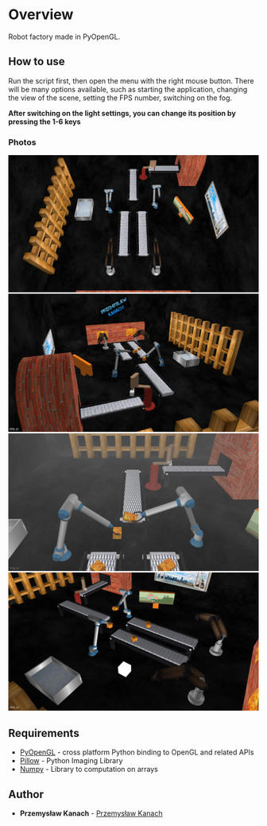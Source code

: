 # Overview

Robot factory made in PyOpenGL.

## How to use

Run the script first, then open the menu with the right mouse button. There will be many options available, such as starting the application, changing the view of the scene, setting the FPS number, switching on the fog. 

**After switching on the light settings, you can change its position by pressing the 1-6 keys**

### Photos

![Photo 1](/Images/1.png)
![Photo 2](/Images/2.png)
![Photo 3](/Images/3.png)
![Photo 4](/Images/4.png)

## Requirements

* [PyOpenGL](http://pyopengl.sourceforge.net) - cross platform Python binding to OpenGL and related APIs
* [Pillow](https://pillow.readthedocs.io/en/stable/) - Python Imaging Library
* [Numpy](http://www.numpy.org) - Library to computation on arrays

## Author

* **Przemysław Kanach** - [Przemysław Kanach](https://github.com/Przemoo16)
